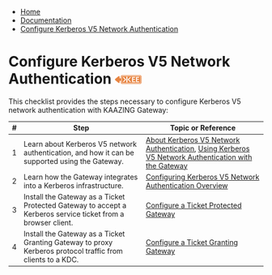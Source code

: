 -   [Home](../../index.md)
-   [Documentation](../index.md)
-   [Configure Kerberos V5 Network Authentication](../index.md#security)

Configure Kerberos V5 Network Authentication ![This feature is available in KAAZING Gateway - Enterprise Edition](../images/enterprise-feature.png)
====================================================================================

This checklist provides the steps necessary to configure Kerberos V5 network authentication with KAAZING Gateway:

| \#  | Step                                                                                                            | Topic or Reference                                                                                                                                          |
|-----|-----------------------------------------------------------------------------------------------------------------|-------------------------------------------------------------------------------------------------------------------------------------------------------------|
| 1   | Learn about Kerberos V5 network authentication, and how it can be supported using the Gateway.               | [About Kerberos V5 Network Authentication](c_aaa_kerberos.md), [Using Kerberos V5 Network Authentication with the Gateway](u_krb_config_kerberos.md) |
| 2   | Learn how the Gateway integrates into a Kerberos infrastructure.                                             | [Configuring Kerberos V5 Network Authentication Overview](o_krb_config_kerberos.md)                                                                       |
| 3   | Install the Gateway as a Ticket Protected Gateway to accept a Kerberos service ticket from a browser client. | [Configure a Ticket Protected Gateway](p_krb_config_tpg.md)                                                                                               |
| 4   | Install the Gateway as a Ticket Granting Gateway to proxy Kerberos protocol traffic from clients to a KDC.   | [Configure a Ticket Granting Gateway](p_krb_config_tgg.md)                                                                                                |


